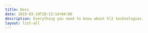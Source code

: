 ```yaml
---
title: Docs
date: 2019-03-19T18:13:14+04:00
description: Everything you need to know about hl2 technologies.
layout: list-all
---
```

